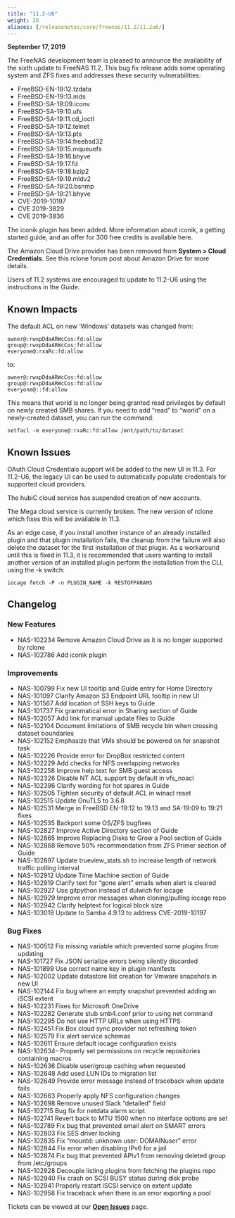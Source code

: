 ```yaml
---
title: "11.2-U6"
weight: 28
aliases: [/releasenotes/core/freenas/11.2/11.2u6/]
---
```


**September 17, 2019**

The FreeNAS development team is pleased to announce the availability of the sixth update to FreeNAS 11.2. This bug fix release adds some operating system and ZFS fixes and addresses these security vulnerabilities:

* FreeBSD-EN-19:12.tzdata
* FreeBSD-EN-19:13.mds
* FreeBSD-SA-19:09.iconv
* FreeBSD-SA-19:10.ufs
* FreeBSD-SA-19:11.cd_ioctl
* FreeBSD-SA-19:12.telnet
* FreeBSD-SA-19:13.pts
* FreeBSD-SA-19:14.freebsd32
* FreeBSD-SA-19:15.mqueuefs
* FreeBSD-SA-19:16.bhyve
* FreeBSD-SA-19:17.fd
* FreeBSD-SA-19:18.bzip2
* FreeBSD-SA-19:19.mldv2
* FreeBSD-SA-19:20.bsnmp
* FreeBSD-SA-19:21.bhyve
* CVE-2019-10197
* CVE 2019-3829
* CVE 2019-3836

The iconik plugin has been added. More information about iconik, a getting started guide, and an offer for 300 free credits is available here.

The Amazon Cloud Drive provider has been removed from **System > Cloud Credentials**. See this rclone forum post about Amazon Drive for more details.

Users of 11.2 systems are encouraged to update to 11.2-U6 using the instructions in the Guide.

## Known Impacts

The default ACL on new ‘Windows’ datasets was changed from:
```
owner@:rwxpDdaARWcCos:fd:allow
group@:rwxpDdaARWcCos:fd:allow
everyone@:rxaRc:fd:allow
```

to:
```
owner@:rwxpDdaARWcCos:fd:allow
group@:rwxpDdaARWcCos:fd:allow
everyone@::fd:allow
```

This means that world is no longer being granted read privileges by default on newly created SMB shares. If you need to add “read” to “world” on a newly-created dataset, you can run the command:

`setfacl -m everyone@:rxaRc:fd:allow /mnt/path/to/dataset`

## Known Issues

OAuth Cloud Credentials support will be added to the new UI in 11.3. For 11.2-U6, the legacy UI can be used to automatically populate credentials for supported cloud providers.

The hubiC cloud service has suspended creation of new accounts.

The Mega cloud service is currently broken. The new version of rclone which fixes this will be available in 11.3.

As an edge case, if you install another instance of an already installed plugin and that plugin installation fails, the cleanup from the failure will also delete the dataset for the first installation of that plugin. As a workaround until this is fixed in 11.3, it is recommended that users wanting to install another version of an installed plugin perform the installation from the CLI, using the -k switch:

`iocage fetch -P -n PLUGIN_NAME -k RESTOFPARAMS`

## Changelog

### New Features

+ NAS-102234 Remove Amazon Cloud Drive as it is no longer supported by rclone
+ NAS-102786 Add iconik plugin

### Improvements

+ NAS-100799 Fix new UI tooltip and Guide entry for Home Directory
+ NAS-101097 Clarify Amazon S3 Endpoint URL tooltip in new UI
+ NAS-101567 Add location of SSH keys to Guide
+ NAS-101737 Fix grammatical error in Sharing section of Guide
+ NAS-102057 Add link for manual update files to Guide
+ NAS-102104 Document limitations of SMB recycle bin when crossing dataset boundaries
+ NAS-102152 Emphasize that VMs should be powered on for snapshot task
+ NAS-102226 Provide error for DropBox restricted content
+ NAS-102229 Add checks for NFS overlapping networks
+ NAS-102258 Improve help text for SMB guest access
+ NAS-102326 Disable NT ACL support by default in vfs_noacl
+ NAS-102396 Clarify wording for hot spares in Guide
+ NAS-102505 Tighten security of default ACL in winacl reset
+ NAS-102515 Update GnuTLS to 3.6.8
+ NAS-102531 Merge in FreeBSD EN-19:12 to 19.13 and SA-19:09 to 19:21 fixes
+ NAS-102535 Backport some OS/ZFS bugfixes
+ NAS-102827 Improve Active Directory section of Guide
+ NAS-102865 Improve Replacing Disks to Grow a Pool section of Guide
+ NAS-102868 Remove 50% recommendation from ZFS Primer section of Guide
+ NAS-102897 Update trueview_stats.sh to increase length of network traffic polling interval
+ NAS-102912 Update Time Machine section of Guide
+ NAS-102919 Clarify text for “gone alert” emails when alert is cleared
+ NAS-102927 Use gitpython instead of dulwich for iocage
+ NAS-102929 Improve error messages when cloning/pulling iocage repo
+ NAS-102942 Clarify helptext for logical block size
+ NAS-103018 Update to Samba 4.9.13 to address CVE-2019-10197

### Bug Fixes

+ NAS-100512 Fix missing variable which prevented some plugins from updating
+ NAS-101727 Fix JSON serialize errors being silently discarded
+ NAS-101899 Use correct name key in plugin manifests
+ NAS-102002 Update datastore list creation for Vmware snapshots in new UI
+ NAS-102144 Fix bug where an empty snapshot prevented adding an iSCSI extent
+ NAS-102231 Fixes for Microsoft OneDrive
+ NAS-102282 Generate stub smb4.conf prior to using net command
+ NAS-102295 Do not use HTTP URLs when using HTTPS
+ NAS-102451 Fix Box cloud sync provider not refreshing token
+ NAS-102579 Fix alert service schemas
+ NAS-102611 Ensure default iocage configuration exists
+ NAS-102634– Properly set permissions on recycle repositories containing macros
+ NAS-102636 Disable user/group caching when requested
+ NAS-102648 Add used LUN IDs to migration list
+ NAS-102649 Provide error message instead of traceback when update fails
+ NAS-102663 Properly apply NFS configuration changes
+ NAS-102698 Remove unused Slack “detailed” field
+ NAS-102715 Bug fix for netdata alarm script
+ NAS-102741 Revert back to MTU 1500 when no interface options are set
+ NAS-102789 Fix bug that prevented email alert on SMART errors
+ NAS-102803 Fix SES driver locking
+ NAS-102835 Fix “mountd: unknown user: DOMAINuser” error
+ NAS-102844 Fix error when disabling IPv6 for a jail
+ NAS-102874 Fix bug that prevented APIv1 from removing deleted group from /etc/groups
+ NAS-102928 Decouple listing plugins from fetching the plugins repo
+ NAS-102940 Fix crash on SCSI BUSY status during disk probe
+ NAS-102941 Properly restart iSCSI service on extent update
+ NAS-102958 Fix traceback when there is an error exporting a pool

Tickets can be viewed at our [**Open Issues**](https://ixsystems.atlassian.net/projects/NAS/issues/) page.
